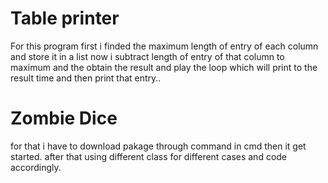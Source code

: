 # Table printer
For this program first i finded the maximum length of entry of each column and store it in a list now i subtract length of entry of that column to maximum and the obtain the result and play the loop which will print <space> to the result time and then print that entry..

# Zombie Dice
for that i have to download pakage through <pip download zombiedice> command in cmd then it get started. after that using different class for different cases and code accordingly.